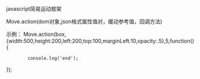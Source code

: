   javascript简易运动框架

  Move.action(dom对象,json格式属性值对，缓动参考值，回调方法)

  示例：
  Move.action(box,{width:500,height:200,left:200,top:100,marginLeft:10,opacity:.5},5,function(){

            console.log('end');
 
  });

